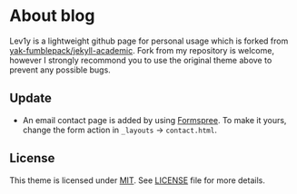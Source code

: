 # About blog

Lev1y is a lightweight github page for personal usage which is forked from [yak-fumblepack/jekyll-academic](https://github.com/yak-fumblepack/jekyll-academic). Fork from my repository is welcome, however I strongly recommond you to use the original theme above to prevent any possible bugs.

## Update

- An email contact page is added by using [Formspree](https://formspree.io/). To make it yours, change the form action in `_layouts` -> `contact.html`.

## License

This theme is licensed under [MIT](https://opensource.org/licenses/MIT). See [LICENSE](https://github.com/yak-fumblepack/jekyll-academic/blob/master/LICENSE.txt) file for more details.

